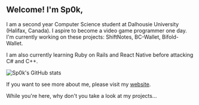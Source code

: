 ## Welcome! I'm Sp0k,
I am a second year Computer Science student at Dalhousie University (Halifax, Canada). I aspire to become a video
game programmer one day. I'm currently working on these projects: ShiftNotes, BC-Wallet, Bifold-Wallet.

I am also currently learning Ruby on Rails and React Native before attacking C# and C++.

![Sp0k's GitHub stats](https://github-readme-stats.vercel.app/api?username=Sp0k&show_icons=true&theme=transparent)

If you want to see more about me, please visit my [website]('https://gabsavard.com').

While you're here, why don't you take a look at my projects...
<!--
**Sp0k/Sp0k** is a ✨ _special_ ✨ repository because its `README.md` (this file) appears on your GitHub profile.

Here are some ideas to get you started:

- 🔭 I’m currently working on ...
- 🌱 I’m currently learning ...
- 👯 I’m looking to collaborate on ...
- 🤔 I’m looking for help with ...
- 💬 Ask me about ...
- 📫 How to reach me: ...
- 😄 Pronouns: ...
- ⚡ Fun fact: ...
-->
